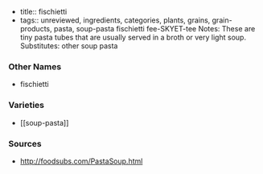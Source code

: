 - title:: fischietti
- tags:: unreviewed, ingredients, categories, plants, grains, grain-products, pasta, soup-pasta
fischietti fee-SKYET-tee Notes: These are tiny pasta tubes that are usually served in a broth or very light soup. Substitutes: other soup pasta

### Other Names

* fischietti

### Varieties

* [[soup-pasta]]

### Sources
* http://foodsubs.com/PastaSoup.html
